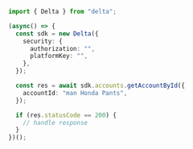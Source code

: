 <!-- Start SDK Example Usage -->


```typescript
import { Delta } from "delta";

(async() => {
  const sdk = new Delta({
    security: {
      authorization: "",
      platformKey: "",
    },
  });

  const res = await sdk.accounts.getAccountById({
    accountId: "man Honda Pants",
  });

  if (res.statusCode == 200) {
    // handle response
  }
})();
```
<!-- End SDK Example Usage -->